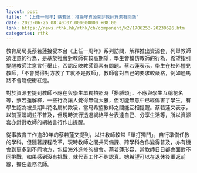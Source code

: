 ```yaml
---
layout: post
title: "【上任一周年】蔡若蓮：推操守資源套非教師質素有問題"
date: 2023-06-26 08:40:07.000000000 +08:00
link: https://news.rthk.hk/rthk/ch/component/k2/1706253-20230626.htm
categories: rthk
---
```


教育局局長蔡若蓮接受本台《上任一周年》系列訪問，解釋推出資源套，列舉教師須注意的行為，是基於社會對教師有較高期望，學生會模仿教師的行為，希望指引提醒教師注意言行舉止，否認反映教師質素有問題。蔡若蓮表示，學生在校外撞見教師，「不會覺得對方放了工就不是教師」，教師會對自己的要求較嚴格，例如過馬路不會隨便衝紅燈。

對於資源套提到教師不應在與學生單獨拍照時「搭膊頭」、不應與學生互稱花名等，蔡若蓮解釋，一些行為讓人覺得無傷大雅，但可能無意中已經傷害了學生，有學生認為被長期叫花名屬於欺凌，當局希望教師之間能互相提醒。蔡若蓮又表示，以前互聯網並不普及，但現時流行透過網絡平台表達自己、分享生活等，所以資源套亦針對教師的網絡言行作出提醒。

從事教育工作逾30年的蔡若蓮又提到，以往教師較常「單打獨鬥」，自行準備任教的學科，但隨著課程改革，現時教師之間共同備課、跨學科合作變得普及，亦有機會到更多到不同地方，包括海外進修的機會。蔡若蓮形容，當教師日日都會面對不同挑戰，如果感到沒有挑戰，就代表工作不夠認真。她希望可以在退休後重返前線，擔任義務老師。
